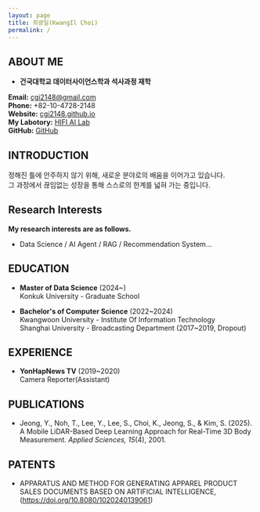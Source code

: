 ```yaml
---
layout: page
title: 최광일(KwangIl Choi)
permalink: /
---
```


## ABOUT ME

- **건국대학교 데이터사이언스학과 석사과정 재학**  

**Email:** cgi2148@gmail.com  
**Phone:** +82-10-4728-2148  
**Website:** [cgi2148.github.io](https://cgi2148.github.io)  
**My Labotory:** [HIFI AI Lab](https://www.hifiai.pe.kr/)  
**GitHub:** [GitHub](https://github.com/cgi2148)

## INTRODUCTION

정해진 틀에 안주하지 않기 위해, 새로운 분야로의 배움을 이어가고 있습니다.  
그 과정에서 끊임없는 성장을 통해 스스로의 한계를 넓혀 가는 중입니다.

## Research Interests
  **My research interests are as follows.**
- Data Science / AI Agent / RAG / Recommendation System...

## EDUCATION

- **Master of Data Science** (2024~)  
  Konkuk University - Graduate School

- **Bachelor's of Computer Science** (2022~2024)  
  Kwangwoon University - Institute Of Information Technology  
  Shanghai University - Broadcasting Department (2017~2019, Dropout)

## EXPERIENCE

- **YonHapNews TV** (2019~2020)  
  Camera Reporter(Assistant)

## PUBLICATIONS

- Jeong, Y., Noh, T., Lee, Y., Lee, S., Choi, K., Jeong, S., & Kim, S. (2025). A Mobile LiDAR-Based Deep Learning Approach for Real-Time 3D Body Measurement. *Applied Sciences, 15*(4), 2001.

## PATENTS

- APPARATUS AND METHOD FOR GENERATING APPAREL PRODUCT SALES DOCUMENTS BASED ON ARTIFICIAL INTELLIGENCE, (https://doi.org/10.8080/1020240139061)
